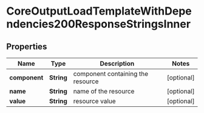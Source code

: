 

# CoreOutputLoadTemplateWithDependencies200ResponseStringsInner


## Properties

| Name | Type | Description | Notes |
|------------ | ------------- | ------------- | -------------|
|**component** | **String** | component containing the resource |  [optional] |
|**name** | **String** | name of the resource |  [optional] |
|**value** | **String** | resource value |  [optional] |



